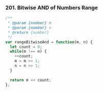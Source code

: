 ### 201. Bitwise AND of Numbers Range
```javascript
/**
 * @param {number} m
 * @param {number} n
 * @return {number}
 */
var rangeBitwiseAnd = function(m, n) {
  let count = 0;
  while(m !== n) {
    ++count;
    m = m >> 1;
    n = n >> 1;
  }
  
  return m << count;
};
```
